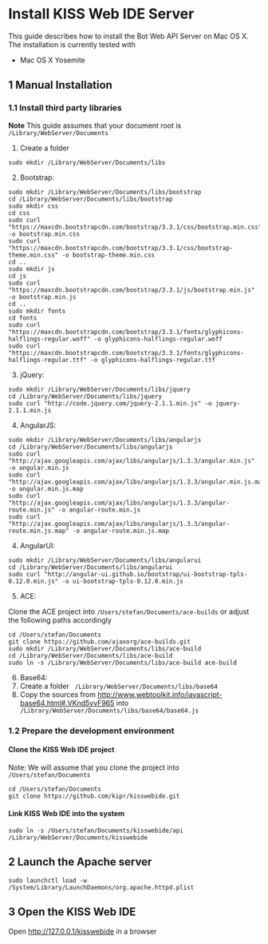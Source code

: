 Install KISS Web IDE Server
===========================

This guide describes how to install the Bot Web API Server on Mac OS X. The installation is currently tested with
* Mac OS X Yosemite

## 1 Manual Installation

### 1.1 Install third party libraries
**Note** This guide assumes that your document root is `/Library/WebServer/Documents`

1. Create a folder
  
  `sudo mkdir /Library/WebServer/Documents/libs`

2. Bootstrap:

  ```
sudo mkdir /Library/WebServer/Documents/libs/bootstrap
cd /Library/WebServer/Documents/libs/bootstrap 
sudo mkdir css
cd css
sudo curl "https://maxcdn.bootstrapcdn.com/bootstrap/3.3.1/css/bootstrap.min.css" -o bootstrap.min.css
sudo curl "https://maxcdn.bootstrapcdn.com/bootstrap/3.3.1/css/bootstrap-theme.min.css" -o bootstrap-theme.min.css
cd ..
sudo mkdir js
cd js
sudo curl "https://maxcdn.bootstrapcdn.com/bootstrap/3.3.1/js/bootstrap.min.js" -o bootstrap.min.js
cd ..
sudo mkdir fonts
cd fonts
sudo curl "https://maxcdn.bootstrapcdn.com/bootstrap/3.3.1/fonts/glyphicons-halflings-regular.woff" -o glyphicons-halflings-regular.woff
sudo curl "https://maxcdn.bootstrapcdn.com/bootstrap/3.3.1/fonts/glyphicons-halflings-regular.ttf" -o glyphicons-halflings-regular.ttf
```

3. jQuery:

  ```
sudo mkdir /Library/WebServer/Documents/libs/jquery
cd /Library/WebServer/Documents/libs/jquery
sudo curl "http://code.jquery.com/jquery-2.1.1.min.js" -o jquery-2.1.1.min.js
```

4. AngularJS:

  ```
sudo mkdir /Library/WebServer/Documents/libs/angularjs
cd /Library/WebServer/Documents/libs/angularjs
sudo curl "http://ajax.googleapis.com/ajax/libs/angularjs/1.3.3/angular.min.js" -o angular.min.js
sudo curl "http://ajax.googleapis.com/ajax/libs/angularjs/1.3.3/angular.min.js.map" -o angular.min.js.map
sudo curl "http://ajax.googleapis.com/ajax/libs/angularjs/1.3.3/angular-route.min.js" -o angular-route.min.js
sudo curl "http://ajax.googleapis.com/ajax/libs/angularjs/1.3.3/angular-route.min.js.map" -o angular-route.min.js.map
```

4. AngularUI:

  ```
sudo mkdir /Library/WebServer/Documents/libs/angularui
cd /Library/WebServer/Documents/libs/angularui
sudo curl "http://angular-ui.github.io/bootstrap/ui-bootstrap-tpls-0.12.0.min.js" -o ui-bootstrap-tpls-0.12.0.min.js
```

5. ACE:

  Clone the ACE project into `/Users/stefan/Documents/ace-builds` or adjust the following paths accordingly
  ```
cd /Users/stefan/Documents
git clone https://github.com/ajaxorg/ace-builds.git
sudo mkdir /Library/WebServer/Documents/libs/ace-build
cd /Library/WebServer/Documents/libs/ace-build
sudo ln -s /Library/WebServer/Documents/libs/ace-build ace-build
```

6. Base64:
  1. Create a folder ` /Library/WebServer/Documents/libs/base64`
  2. Copy the sources from http://www.webtoolkit.info/javascript-base64.html#.VKnd5yvF965 into ` /Library/WebServer/Documents/libs/base64/base64.js`

### 1.2 Prepare the development environment

#### Clone the KISS Web IDE project

Note: We will assume that you clone the project into `/Users/stefan/Documents`

```
cd /Users/stefan/Documents
git clone https://github.com/kipr/kisswebide.git
```

#### Link KISS Web IDE into the system
```
sudo ln -s /Users/stefan/Documents/kisswebide/api /Library/WebServer/Documents/kisswebide
```

## 2 Launch the Apache server
```
sudo launchctl load -w /System/Library/LaunchDaemons/org.apache.httpd.plist 
```

## 3 Open the KISS Web IDE
Open http://127.0.0.1/kisswebide in a browser
